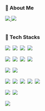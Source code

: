 <!-- [![Hits](https://hits.sh/github.com/zer0silver.svg?view=today-total&style=for-the-badge&color=f9ee86)](https://hits.sh/github.com/zer0silver/) -->
<!-- <img src="https://capsule-render.vercel.app/api?type=Cylinder
&color=auto&height=170&section=header&text=young%20eun&fontSize=60&fontAlign=50&fontAlignY=40" /> -->
<h3 >🫧 About Me </h3>
<a href="https://zer0silver.tistory.com"> <img src="https://img.shields.io/badge/Tech Blog-EF2D5E?style=flat-square&logo=GitHub Sponsors&logoColor=white&link=https://zer0silver.tistory.com"/> </a>
<!-- <a href="https://www.notion.so/9df2ec6d19294e8fa16981887fe2fafe"> <img src="https://img.shields.io/badge/Portfolio-BA478F?style=flat-square&logo=Waze&logoColor=white&link=https://www.notion.so/9df2ec6d19294e8fa16981887fe2fafe"/> </a> -->
<a href="mailto:duddms0_0@naver.com"><img src="https://img.shields.io/badge/Email-1572B6?style=flat-square&logo=Mail.Ru&logoColor=white&link=mailto:duddms0_0@naver.com"/></a>  
<br/>
<br>  

<h3 >🦾 Tech Stacks </h3>
<p>
  <img src="https://img.shields.io/badge/Java-007396?style=flat-square&logo=Java&logoColor=white"/></a>&nbsp
  <img src="https://img.shields.io/badge/Python-3766AB?style=flat-square&logo=Python&logoColor=white"/></a>&nbsp 
  <img src="https://img.shields.io/badge/-C++-00599C?style=flat-square&logo=C++&logoColor=white"/></a>&nbsp 
  <img src="https://img.shields.io/badge/Javascript-ffb13b?style=flat-square&logo=javascript&logoColor=white"/></a>&nbsp 
  <br>
  <br>
  <img src="https://img.shields.io/badge/Spring-6DB33F?style=flat-square&logo=Spring&logoColor=white"/></a>&nbsp
  <img src="https://img.shields.io/badge/SpringBoot-6DB33F?style=flat-square&logo=SpringBoot&logoColor=white"/></a>&nbsp 
  <img src="https://img.shields.io/badge/Node.js-339933?style=flat-square&logo=Node.js&logoColor=white"/></a>&nbsp
  <img src="https://img.shields.io/badge/Flask-000000?style=flat-square&logo=Flask&logoColor=white"/></a>&nbsp
  <br>
  <br>
  <img src="https://img.shields.io/badge/Mysql-E6B91E?style=flat-square&logo=MySql&logoColor=white"/></a>&nbsp 
  <img src="https://img.shields.io/badge/MongoDB-47A248?style=flat-square&logo=MongoDB&logoColor=white"/></a>&nbsp 
  <br>
  <br>
  <img src="https://img.shields.io/badge/AWS-232F3E?style=flat-square&logo=AmazonAWS&logoColor=white"/></a>&nbsp 
  <img src="https://img.shields.io/badge/EC2-FF9900?style=flat-square&logo=AmazonEC2&logoColor=white"/></a>&nbsp 
  <img src="https://img.shields.io/badge/RDS-527FFF?style=flat-square&logo=AmazonRDS&logoColor=white"/></a>&nbsp
  <img src="https://img.shields.io/badge/S3-569A31?style=flat-square&logo=AmazonS3&logoColor=white"/></a>&nbsp
  <img src="https://img.shields.io/badge/Docker-2496ED?style=flat-square&logo=Docker&logoColor=white"/></a>&nbsp
  <br>
  <br>
  <img src="https://img.shields.io/badge/TensorFlow-FF6F00?style=flat-square&logo=TensorFlow&logoColor=white"/></a>&nbsp 
  <img src="https://img.shields.io/badge/PyTorch-FF6F00?style=flat-square&logo=PyTorch&logoColor=white"/></a>&nbsp 
  <br>
  <br>
  <img src="https://img.shields.io/badge/DialogFlow-FF9800?style=flat-square&logo=DialogFlow&logoColor=white"/></a>&nbsp
</p>


